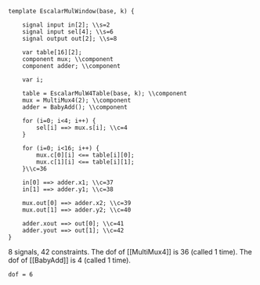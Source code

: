 ```
template EscalarMulWindow(base, k) {

    signal input in[2]; \\s=2
    signal input sel[4]; \\s=6
    signal output out[2]; \\s=8

    var table[16][2];
    component mux; \\component
    component adder; \\component

    var i;

    table = EscalarMulW4Table(base, k); \\component
    mux = MultiMux4(2); \\component
    adder = BabyAdd(); \\component

    for (i=0; i<4; i++) {
        sel[i] ==> mux.s[i]; \\c=4
    }

    for (i=0; i<16; i++) {
        mux.c[0][i] <== table[i][0];
        mux.c[1][i] <== table[i][1];
    }\\c=36

    in[0] ==> adder.x1; \\c=37
    in[1] ==> adder.y1; \\c=38

    mux.out[0] ==> adder.x2; \\c=39 
    mux.out[1] ==> adder.y2; \\c=40

    adder.xout ==> out[0]; \\c=41
    adder.yout ==> out[1]; \\c=42
}
```
8 signals, 42 constraints. The dof of [[MultiMux4]] is 36 (called 1 time). The dof of [[BabyAdd]] is 4 (called 1 time).

`dof = 6`

